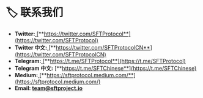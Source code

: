 # 🏷 联系我们

* **Twitter:**[ ](https://twitter.com/stfil\_io)[**https://twitter.com/SFTProtocol**](https://twitter.com/SFTProtocol)
* **Twitter 中文:**[ ](https://twitter.com/stfil\_io)[**https://twitter.com/SFTProtocolCN**](https://twitter.com/SFTProtocolCN)
* **Telegram:**[ ](https://t.me/stfil\_io)[**https://t.me/SFTProtocol**](https://t.me/SFTProtocol)
* **Telegram 中文:** [**https://t.me/SFTChinese**](https://t.me/SFTChinese)
* **Medium:**[ ](https://medium.com/@STFIL\_Protocol)[**https://sftprotocol.medium.com/**](https://sftprotocol.medium.com/)
* **Email: team@sftproject.io**
